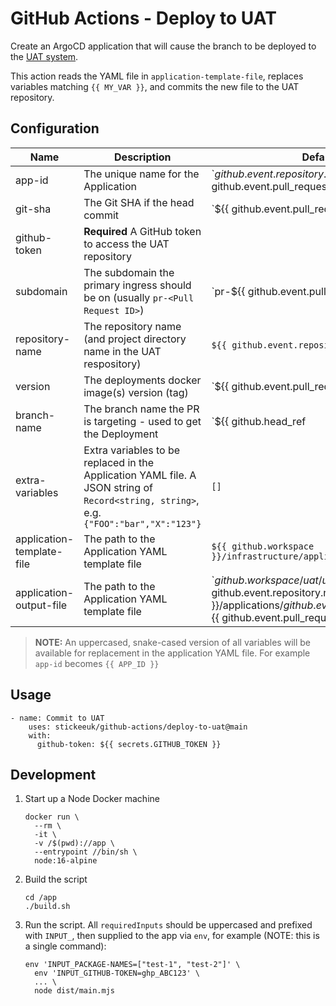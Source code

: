 # GitHub Actions - Deploy to UAT

Create an ArgoCD application that will cause the branch to be deployed to the [UAT system](https://github.com/stickeeuk/uat).

This action reads the YAML file in `application-template-file`, replaces variables matching `{{ MY_VAR }}`, and commits the new file to the UAT repository.

## Configuration

Name | Description | Default
--- | --- | ---
app-id | The unique name for the Application | `${{ github.event.repository.name }}-${{ github.event.pull_request.number || github.ref_name }}`
git-sha | The Git SHA if the head commit | `${{ github.event.pull_request.head || github.ref_name.sha }}`
github-token | **Required** A GitHub token to access the UAT repository |
subdomain | The subdomain the primary ingress should be on (usually `pr-<Pull Request ID>`) | `pr-${{ github.event.pull_request.number || github.ref_name }}`
repository-name | The repository name (and project directory name in the UAT respository) | `${{ github.event.repository.name }}`
version | The deployments docker image(s) version (tag) | `${{ github.event.pull_request.number || github.ref_name }}`
branch-name | The branch name the PR is targeting - used to get the Deployment | `${{ github.head_ref || github.ref_name }}`
extra-variables | Extra variables to be replaced in the Application YAML file. A JSON string of `Record<string, string>`, e.g. `{"FOO":"bar","X":"123"}` | `[]`
application-template-file | The path to the Application YAML template file | `${{ github.workspace }}/infrastructure/application-uat.yaml`
application-output-file | The path to the Application YAML template file | `${{ github.workspace }}/uat/uat/${{ github.event.repository.name }}/applications/${{ github.event.repository.name }}-${{ github.event.pull_request.number || github.ref_name }}.yaml`

> **NOTE:** An uppercased, snake-cased version of all variables will be available for replacement in the application YAML file.
For example `app-id` becomes `{{ APP_ID }}`

## Usage

```
- name: Commit to UAT
    uses: stickeeuk/github-actions/deploy-to-uat@main
    with:
      github-token: ${{ secrets.GITHUB_TOKEN }}
```

## Development

1. Start up a Node Docker machine

    ```
    docker run \
      --rm \
      -it \
      -v /$(pwd)://app \
      --entrypoint //bin/sh \
      node:16-alpine
    ```

2. Build the script

    ```
    cd /app
    ./build.sh
    ```

3. Run the script. All `requiredInputs` should be uppercased and prefixed with `INPUT_`, then supplied to the app via `env`, for example (NOTE: this is a single command):

    ```
    env 'INPUT_PACKAGE-NAMES=["test-1", "test-2"]' \
      env 'INPUT_GITHUB-TOKEN=ghp_ABC123' \
      ... \
      node dist/main.mjs
    ```
